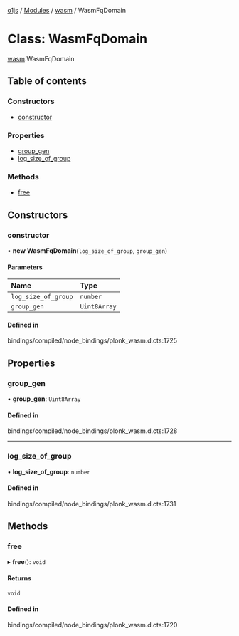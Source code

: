 [o1js](../README.md) / [Modules](../modules.md) / [wasm](../modules/wasm.md) / WasmFqDomain

# Class: WasmFqDomain

[wasm](../modules/wasm.md).WasmFqDomain

## Table of contents

### Constructors

- [constructor](wasm.WasmFqDomain.md#constructor)

### Properties

- [group\_gen](wasm.WasmFqDomain.md#group_gen)
- [log\_size\_of\_group](wasm.WasmFqDomain.md#log_size_of_group)

### Methods

- [free](wasm.WasmFqDomain.md#free)

## Constructors

### constructor

• **new WasmFqDomain**(`log_size_of_group`, `group_gen`)

#### Parameters

| Name | Type |
| :------ | :------ |
| `log_size_of_group` | `number` |
| `group_gen` | `Uint8Array` |

#### Defined in

bindings/compiled/node_bindings/plonk_wasm.d.cts:1725

## Properties

### group\_gen

• **group\_gen**: `Uint8Array`

#### Defined in

bindings/compiled/node_bindings/plonk_wasm.d.cts:1728

___

### log\_size\_of\_group

• **log\_size\_of\_group**: `number`

#### Defined in

bindings/compiled/node_bindings/plonk_wasm.d.cts:1731

## Methods

### free

▸ **free**(): `void`

#### Returns

`void`

#### Defined in

bindings/compiled/node_bindings/plonk_wasm.d.cts:1720
